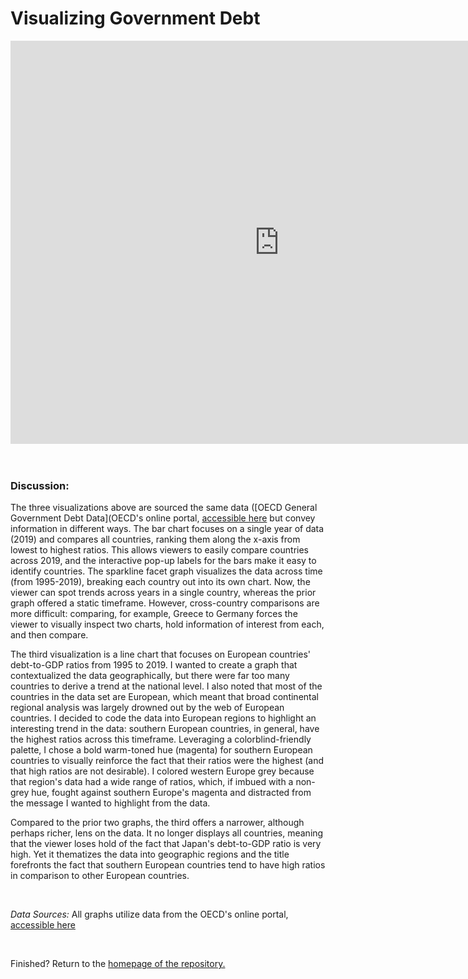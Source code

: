  # Visualizing Government Debt 


<iframe src="https://data.oecd.org/chart/6O87" width="860" height="645" style="border: 0" mozallowfullscreen="true" webkitallowfullscreen="true" allowfullscreen="true"><a href="https://data.oecd.org/chart/6O87" target="_blank">OECD Chart: General government debt, Total, % of GDP, Annual, 2019</a></iframe>

<br/>

<div class="flourish-embed flourish-chart" data-src="visualisation/11132696"><script src="https://public.flourish.studio/resources/embed.js"></script></div>

<br/>


<div class="flourish-embed flourish-scatter" data-src="visualisation/11140377"><script src="https://public.flourish.studio/resources/embed.js"></script></div>

<br/>

### Discussion: 

The three visualizations above are sourced the same data ([OECD General Government Debt Data](OECD's online portal, [accessible here](https://data.oecd.org/gga/general-government-debt.htm) 
but convey information in different ways. The bar chart focuses on a single year of data (2019) and compares all countries, ranking them along the x-axis from lowest to highest ratios. This allows viewers to easily compare countries across 2019, and the interactive pop-up labels for the bars make it easy to identify countries. The sparkline facet graph visualizes the data across time (from 1995-2019), breaking each country out into its own chart. Now, the viewer can spot trends across years in a single country, whereas the prior graph offered a static timeframe. However, cross-country comparisons are more difficult: comparing, for example, Greece to Germany forces the viewer to visually inspect two charts, hold information of interest from each, and then compare. 

The third visualization is a line chart that focuses on European countries' debt-to-GDP ratios from 1995 to 2019. I wanted to create a graph that contextualized the data geographically, but there were far too many countries to derive a trend at the national level. I also noted that most of the countries in the data set are European, which meant that broad continental regional analysis was largely drowned out by the web of European countries. I decided to code the data into European regions to highlight an interesting trend in the data: southern European countries, in general, have the highest ratios across this timeframe. Leveraging a colorblind-friendly palette, I chose a bold warm-toned hue (magenta) for southern European countries to visually reinforce the fact that their ratios were the highest (and that high ratios are not desirable). I colored western Europe grey because that region's data had a wide range of ratios, which, if imbued with a non-grey hue, fought against southern Europe's magenta and distracted from the message I wanted to highlight from the data. 

Compared to the prior two graphs, the third offers a narrower, although perhaps richer, lens on the data. It no longer displays all countries, meaning that the viewer loses hold of the fact that Japan's debt-to-GDP ratio is very high. Yet it thematizes the data into geographic regions and the title forefronts the fact that southern European countries tend to have high ratios in comparison to other European countries.  

<br/>

*Data Sources:*
All graphs utilize data from the OECD's online portal, [accessible here](https://data.oecd.org/gga/general-government-debt.htm)

<br/>

Finished? Return to the [homepage of the repository.](README.md)

